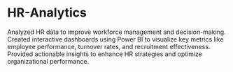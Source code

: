 # HR-Analytics
Analyzed HR data to improve workforce management and decision-making. Created interactive dashboards using Power BI to visualize key metrics like employee performance, turnover rates, and recruitment effectiveness. Provided actionable insights to enhance HR strategies and optimize organizational performance.
